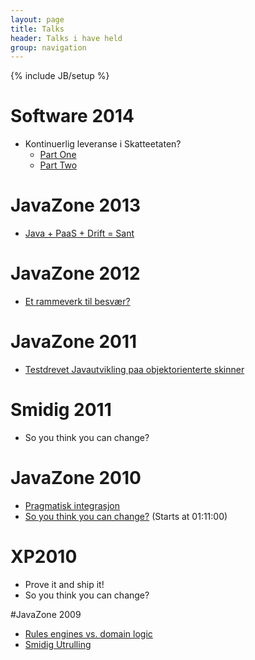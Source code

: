 ```yaml
---
layout: page
title: Talks
header: Talks i have held
group: navigation
---
```

{% include JB/setup %}

# Software 2014
* Kontinuerlig leveranse i Skatteetaten?
	* [Part One](http://www.slideshare.net/ilmyggo/kontinuerlig-leveransei-skatteetatenpart1)
	* [Part Two](http://www.slideshare.net/ilmyggo/kontinuerlig-leveransei-skatteetatenpart2)

# JavaZone 2013
* [Java + PaaS + Drift = Sant](https://vimeo.com/album/1807533/video/74444252)

# JavaZone 2012
* [Et rammeverk til besv&aelig;r?](https://vimeo.com/album/1807533/video/49477309)

# JavaZone 2011
* [Testdrevet Javautvikling paa objektorienterte skinner](http://vimeo.com/28792380)

# Smidig 2011
* So you think you can change?

# JavaZone 2010
* [Pragmatisk integrasjon](http://vimeo.com/28621536)
* [So you think you can change?](http://vimeo.com/28614233) (Starts at 01:11:00)

# XP2010
* Prove it and ship it!
* So you think you can change?

#JavaZone 2009
* [Rules engines vs. domain logic](https://vimeo.com/album/1807533/video/35220226)
* [Smidig Utrulling](https://vimeo.com/album/1807533/video/35219624)